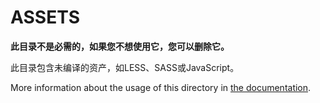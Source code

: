 # ASSETS

**此目录不是必需的，如果您不想使用它，您可以删除它。**

此目录包含未编译的资产，如LESS、SASS或JavaScript。

More information about the usage of this directory in [the documentation](https://nuxtjs.org/guide/assets#webpacked).
